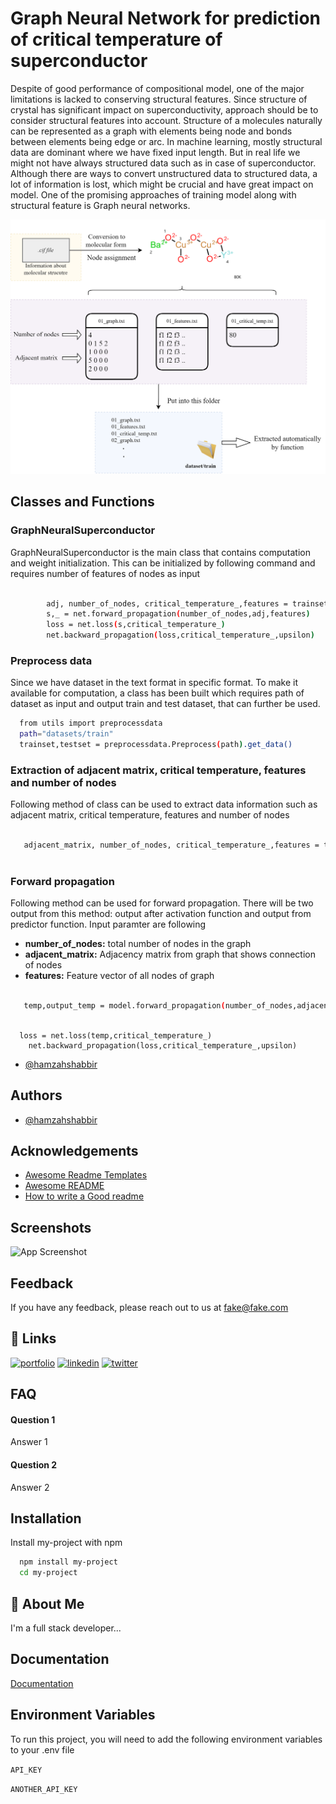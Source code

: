 
# Graph Neural Network for prediction of critical temperature of superconductor

Despite of good performance of compositional model, one of the major limitations is lacked to conserving structural features. Since structure of crystal has significant impact on superconductivity, approach should be to consider structural features into account. Structure of a molecules naturally can be represented as a graph with elements being node and bonds between elements being edge or arc. In machine learning, mostly structural data are dominant where we have fixed input length. But in real life we might not have always structured data such as in case of superconductor. Although there are ways to convert unstructured data to structured data, a lot of information is lost, which might be crucial and have great impact on model. One of the promising approaches of training model along with structural feature is Graph neural networks.

![Image](pictures/mainpic.png)

## Classes and Functions
### GraphNeuralSuperconductor
GraphNeuralSuperconductor is the main class that contains computation and weight initialization. This can be initialized by following command and requires number of features of nodes as input

```bash

        adj, number_of_nodes, critical_temperature_,features = trainset.nextbatch(batchsize)
        s,_ = net.forward_propagation(number_of_nodes,adj,features)  
        loss = net.loss(s,critical_temperature_)
        net.backward_propagation(loss,critical_temperature_,upsilon)
```
### Preprocess data
Since we have dataset in the text format in specific format. To make it available for computation, a class has been built which requires path of dataset as input and output train and test dataset, that can further be used.
```bash
  from utils import preprocessdata
  path="datasets/train"
  trainset,testset = preprocessdata.Preprocess(path).get_data()
```

### Extraction of adjacent matrix, critical temperature, features and number of nodes
Following method of class can be used to extract data information such as adjacent matrix, critical temperature, features and number of nodes
```bash

   adjacent_matrix, number_of_nodes, critical_temperature_,features = trainset.next_dataset(batchsize)
        
```

### Forward propagation
Following method can be used for forward propagation. There will be two output from this method: output after activation function and output from predictor function. Input paramter are following
- **number_of_nodes:** total number of nodes in the graph
- **adjacent_matrix:** Adjacency matrix from graph that shows connection of nodes
- **features:** Feature vector of all nodes of graph
```bash

   temp,output_temp = model.forward_propagation(number_of_nodes,adjacent_matrix,features)  
        
```

      loss = net.loss(temp,critical_temperature_)
        net.backward_propagation(loss,critical_temperature_,upsilon)




- [@hamzahshabbir](https://www.github.com/octokatherine)

## Authors

- [@hamzahshabbir](https://www.github.com/octokatherine)

  
## Acknowledgements

 - [Awesome Readme Templates](https://awesomeopensource.com/project/elangosundar/awesome-README-templates)
 - [Awesome README](https://github.com/matiassingers/awesome-readme)
 - [How to write a Good readme](https://bulldogjob.com/news/449-how-to-write-a-good-readme-for-your-github-project)

  
## Screenshots

![App Screenshot](https://via.placeholder.com/468x300?text=App+Screenshot+Here)

  
## Feedback

If you have any feedback, please reach out to us at fake@fake.com

  
## 🔗 Links
[![portfolio](https://img.shields.io/badge/my_portfolio-000?style=for-the-badge&logo=ko-fi&logoColor=white)](https://katherinempeterson.com/)
[![linkedin](https://img.shields.io/badge/linkedin-0A66C2?style=for-the-badge&logo=linkedin&logoColor=white)](https://www.linkedin.com/)
[![twitter](https://img.shields.io/badge/twitter-1DA1F2?style=for-the-badge&logo=twitter&logoColor=white)](https://twitter.com/)

  
## FAQ

#### Question 1

Answer 1

#### Question 2

Answer 2

  
## Installation

Install my-project with npm

```bash
  npm install my-project
  cd my-project
```
    
## 🚀 About Me
I'm a full stack developer...

  
## Documentation

[Documentation](https://linktodocumentation)

  
## Environment Variables

To run this project, you will need to add the following environment variables to your .env file

`API_KEY`

`ANOTHER_API_KEY`

  
